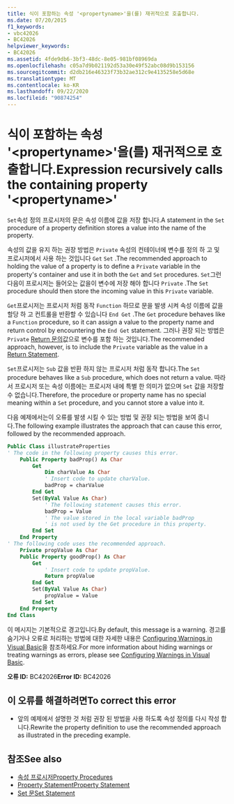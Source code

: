 ```yaml
---
title: 식이 포함하는 속성 '<propertyname>'을(를) 재귀적으로 호출합니다.
ms.date: 07/20/2015
f1_keywords:
- vbc42026
- BC42026
helpviewer_keywords:
- BC42026
ms.assetid: 4fde9db6-3bf3-48dc-8e05-981bf08969da
ms.openlocfilehash: c05a7d9b021192d53a30e49f52abc08d9b153156
ms.sourcegitcommit: d2db216e46323f73b32ae312c9e4135258e5d68e
ms.translationtype: MT
ms.contentlocale: ko-KR
ms.lasthandoff: 09/22/2020
ms.locfileid: "90874254"
---
```

# <a name="expression-recursively-calls-the-containing-property-propertyname"></a><span data-ttu-id="b546f-102">식이 포함하는 속성 '\<propertyname>'을(를) 재귀적으로 호출합니다.</span><span class="sxs-lookup"><span data-stu-id="b546f-102">Expression recursively calls the containing property '\<propertyname>'</span></span>

<span data-ttu-id="b546f-103">`Set`속성 정의 프로시저의 문은 속성 이름에 값을 저장 합니다.</span><span class="sxs-lookup"><span data-stu-id="b546f-103">A statement in the `Set` procedure of a property definition stores a value into the name of the property.</span></span>  
  
 <span data-ttu-id="b546f-104">속성의 값을 유지 하는 권장 방법은 `Private` 속성의 컨테이너에 변수를 정의 하 고 및 프로시저에서 사용 하는 것입니다 `Get` `Set` .</span><span class="sxs-lookup"><span data-stu-id="b546f-104">The recommended approach to holding the value of a property is to define a `Private` variable in the property's container and use it in both the `Get` and `Set` procedures.</span></span> <span data-ttu-id="b546f-105">`Set`그런 다음이 프로시저는 들어오는 값을이 변수에 저장 해야 합니다 `Private` .</span><span class="sxs-lookup"><span data-stu-id="b546f-105">The `Set` procedure should then store the incoming value in this `Private` variable.</span></span>  
  
 <span data-ttu-id="b546f-106">`Get`프로시저는 프로시저 처럼 동작 `Function` 하므로 문을 발생 시켜 속성 이름에 값을 할당 하 고 컨트롤을 반환할 수 있습니다 `End Get` .</span><span class="sxs-lookup"><span data-stu-id="b546f-106">The `Get` procedure behaves like a `Function` procedure, so it can assign a value to the property name and return control by encountering the `End Get` statement.</span></span> <span data-ttu-id="b546f-107">그러나 권장 되는 방법은 `Private` [Return 문의](../statements/return-statement.md)값으로 변수를 포함 하는 것입니다.</span><span class="sxs-lookup"><span data-stu-id="b546f-107">The recommended approach, however, is to include the `Private` variable as the value in a [Return Statement](../statements/return-statement.md).</span></span>  
  
 <span data-ttu-id="b546f-108">`Set`프로시저는 `Sub` 값을 반환 하지 않는 프로시저 처럼 동작 합니다.</span><span class="sxs-lookup"><span data-stu-id="b546f-108">The `Set` procedure behaves like a `Sub` procedure, which does not return a value.</span></span> <span data-ttu-id="b546f-109">따라서 프로시저 또는 속성 이름에는 프로시저 내에 특별 한 의미가 없으며 `Set` 값을 저장할 수 없습니다.</span><span class="sxs-lookup"><span data-stu-id="b546f-109">Therefore, the procedure or property name has no special meaning within a `Set` procedure, and you cannot store a value into it.</span></span>  
  
 <span data-ttu-id="b546f-110">다음 예제에서는이 오류를 발생 시킬 수 있는 방법 및 권장 되는 방법을 보여 줍니다.</span><span class="sxs-lookup"><span data-stu-id="b546f-110">The following example illustrates the approach that can cause this error, followed by the recommended approach.</span></span>  
  
```vb  
Public Class illustrateProperties  
' The code in the following property causes this error.  
    Public Property badProp() As Char  
        Get  
            Dim charValue As Char  
            ' Insert code to update charValue.  
            badProp = charValue  
        End Get  
        Set(ByVal Value As Char)  
            ' The following statement causes this error.  
            badProp = Value  
            ' The value stored in the local variable badProp  
            ' is not used by the Get procedure in this property.  
        End Set  
    End Property  
' The following code uses the recommended approach.  
    Private propValue As Char  
    Public Property goodProp() As Char  
        Get  
            ' Insert code to update propValue.  
            Return propValue  
        End Get  
        Set(ByVal Value As Char)  
            propValue = Value  
        End Set  
    End Property  
End Class  
```  
  
 <span data-ttu-id="b546f-111">이 메시지는 기본적으로 경고입니다.</span><span class="sxs-lookup"><span data-stu-id="b546f-111">By default, this message is a warning.</span></span> <span data-ttu-id="b546f-112">경고를 숨기거나 오류로 처리하는 방법에 대한 자세한 내용은 [Configuring Warnings in Visual Basic](/visualstudio/ide/configuring-warnings-in-visual-basic)을 참조하세요.</span><span class="sxs-lookup"><span data-stu-id="b546f-112">For more information about hiding warnings or treating warnings as errors, please see [Configuring Warnings in Visual Basic](/visualstudio/ide/configuring-warnings-in-visual-basic).</span></span>  
  
 <span data-ttu-id="b546f-113">**오류 ID:** BC42026</span><span class="sxs-lookup"><span data-stu-id="b546f-113">**Error ID:** BC42026</span></span>  
  
## <a name="to-correct-this-error"></a><span data-ttu-id="b546f-114">이 오류를 해결하려면</span><span class="sxs-lookup"><span data-stu-id="b546f-114">To correct this error</span></span>  
  
- <span data-ttu-id="b546f-115">앞의 예제에서 설명한 것 처럼 권장 된 방법을 사용 하도록 속성 정의를 다시 작성 합니다.</span><span class="sxs-lookup"><span data-stu-id="b546f-115">Rewrite the property definition to use the recommended approach as illustrated in the preceding example.</span></span>  
  
## <a name="see-also"></a><span data-ttu-id="b546f-116">참조</span><span class="sxs-lookup"><span data-stu-id="b546f-116">See also</span></span>

- [<span data-ttu-id="b546f-117">속성 프로시저</span><span class="sxs-lookup"><span data-stu-id="b546f-117">Property Procedures</span></span>](../../programming-guide/language-features/procedures/property-procedures.md)
- [<span data-ttu-id="b546f-118">Property Statement</span><span class="sxs-lookup"><span data-stu-id="b546f-118">Property Statement</span></span>](../statements/property-statement.md)
- [<span data-ttu-id="b546f-119">Set 문</span><span class="sxs-lookup"><span data-stu-id="b546f-119">Set Statement</span></span>](../statements/set-statement.md)
